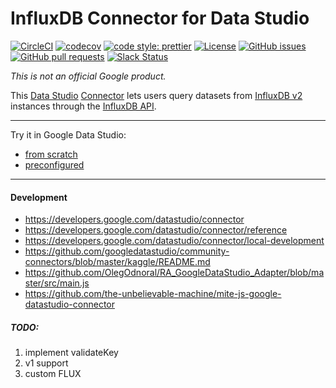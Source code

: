 # InfluxDB Connector for Data Studio

[![CircleCI](https://circleci.com/gh/bonitoo-io/influxdb-connector.svg?style=svg)](https://circleci.com/gh/bonitoo-io/influxdb-connector)
[![codecov](https://codecov.io/gh/bonitoo-io/influxdb-connector/branch/master/graph/badge.svg)](https://codecov.io/gh/bonitoo-io/influxdb-connector)
[![code style: prettier](https://img.shields.io/badge/code_style-prettier-ff69b4.svg)](https://github.com/prettier/prettier)
[![License](https://img.shields.io/github/license/bonitoo-io/influxdb-connector.svg)](https://github.com/bonitoo-io/influxdb-connector/blob/master/LICENSE)
[![GitHub issues](https://img.shields.io/github/issues-raw/bonitoo-io/influxdb-connector.svg)](https://github.com/bonitoo-io/influxdb-connector/issues)
[![GitHub pull requests](https://img.shields.io/github/issues-pr-raw/bonitoo-io/influxdb-connector.svg)](https://github.com/bonitoo-io/influxdb-connector/pulls)
[![Slack Status](https://img.shields.io/badge/slack-join_chat-white.svg?logo=slack&style=social)](https://www.influxdata.com/slack)

*This is not an official Google product.*

This [Data Studio] [Connector] lets users query datasets from [InfluxDB v2] instances through the [InfluxDB API].

---

Try it in Google Data Studio:
 - [from scratch](https://datastudio.google.com/u/0/datasources/create?connectorId=AKfycbwhJChhmMypQvNlihgRJMAhCb8gaM3ii9oUNWlW_Cp2PbJSfqeHfPyjNVp15iy9ltCs)
 - [preconfigured](https://datastudio.google.com/datasources/create?connectorConfig=%7B%22INFLUXDB_URL%22%3A%22https%3A%2F%2Fus-west-2-1.aws.cloud2.influxdata.com%22%2C%22INFLUXDB_TOKEN%22%3A%22JQGzXQvquG3VFy_9L0BXDNwmJF2DiurK1aLBRTMIctODpnlr5kY6gBay3HmtWcRnb81dSM9rb8TEXgmhV2LHjw%3D%3D%22%2C%22INFLUXDB_ORG%22%3A%22jakub_bednar%22%7D&connectorId=AKfycbwhJChhmMypQvNlihgRJMAhCb8gaM3ii9oUNWlW_Cp2PbJSfqeHfPyjNVp15iy9ltCs)

---

#### Development

- https://developers.google.com/datastudio/connector
- https://developers.google.com/datastudio/connector/reference
- https://developers.google.com/datastudio/connector/local-development
- https://github.com/googledatastudio/community-connectors/blob/master/kaggle/README.md 
- https://github.com/OlegOdnoral/RA_GoogleDataStudio_Adapter/blob/master/src/main.js
- https://github.com/the-unbelievable-machine/mite-js-google-datastudio-connector

##### TODO:
1. implement validateKey
1. v1 support
1. custom FLUX

[Data Studio]: https://datastudio.google.com
[Connector]: https://developers.google.com/datastudio/connector
[InfluxDB v2]: https://www.influxdata.com/products/influxdb-overview/influxdb-2-0/
[InfluxDB API]: https://v2.docs.influxdata.com/v2.0/reference/api/
